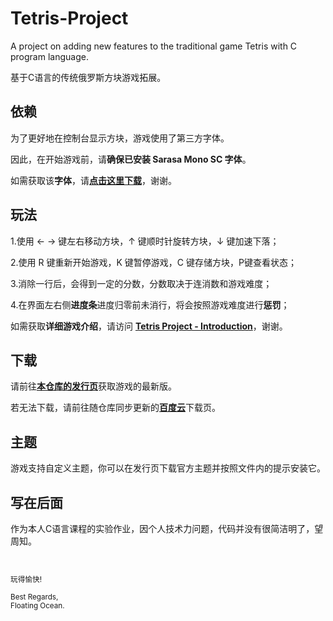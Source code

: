 # Tetris-Project
A project on adding new features to the traditional game Tetris with C program language. 

基于C语言的传统俄罗斯方块游戏拓展。

## 依赖

为了更好地在控制台显示方块，游戏使用了第三方字体。

因此，在开始游戏前，请**确保已安装 Sarasa Mono SC 字体**。

如需获取该**字体**，请[**点击这里下载**](https://github.com/Floating-Ocean/Tetris-Project/releases/download/v2.1.0/sarasa-mono-sc-regular.ttf)，谢谢。

## 玩法

1.使用 ← → 键左右移动方块，↑ 键顺时针旋转方块，↓ 键加速下落；

2.使用 R 键重新开始游戏，K 键暂停游戏，C 键存储方块，P键查看状态；

3.消除一行后，会得到一定的分数，分数取决于连消数和游戏难度；

4.在界面左右侧**进度条**进度归零前未消行，将会按照游戏难度进行**惩罚**；

如需获取**详细游戏介绍**，请访问 [**Tetris Project - Introduction**](https://floating-ocean.github.io/tetrisproj/)，谢谢。

## 下载

请前往[**本仓库的发行页**](https://github.com/Floating-Ocean/Tetris-Project/releases/)获取游戏的最新版。

若无法下载，请前往随仓库同步更新的[**百度云**](https://pan.baidu.com/s/1LGiRYZGzsW2wDbOfo934jg?pwd=ttpj)下载页。

## 主题

游戏支持自定义主题，你可以在发行页下载官方主题并按照文件内的提示安装它。

## 写在后面

作为本人C语言课程的实验作业，因个人技术力问题，代码并没有很简洁明了，望周知。

<p><small><br><br>玩得愉快!<br><br>Best Regards,<br>Floating Ocean.</small></p>
